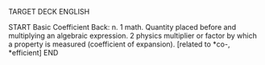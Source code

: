 TARGET DECK
ENGLISH

START
Basic
Coefficient
Back: n. 1 math. Quantity placed before and multiplying an algebraic expression. 2 physics multiplier or factor by which a property is measured (coefficient of expansion). [related to *co-, *efficient]
END
